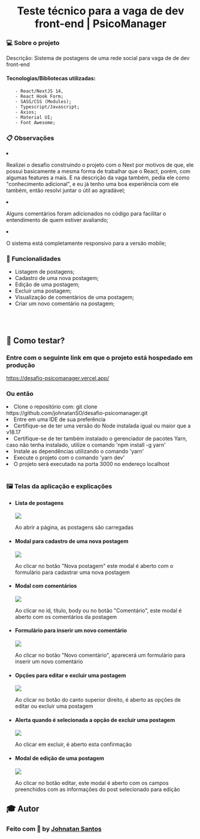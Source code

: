 <h1 align="center">Teste técnico para a vaga de dev front-end | PsicoManager</h1>

<h3> 💻 Sobre o projeto</h3>

<p>Descrição: Sistema de postagens de uma rede social para vaga de de dev front-end</p>

<h4>Tecnologias/Bibliotecas utilizadas: </h4>

<ul>
  
    - React/NextJS 14, 
    - React Hook Form;
    - SASS/CSS (Modules);
    - Typescript/Javascript;
    - Axios;
    - Material UI;
    - Font Awesome;

</ul>

<h3>📋 Observações</h3>
<li>
  <p>
    Realizei o desafio construindo o projeto com o Next por motivos de que, ele possui basicamente a mesma forma de trabalhar que o React, porém, com algumas features a mais. E na descrição da vaga também, pedia ele como "conhecimento adicional", e eu já tenho uma boa experiência com ele também, então resolvi juntar o útil ao agradável;
  </p>
</li>

<li>
  <p>
    Alguns comentários foram adicionados no código para facilitar o entendimento de quem estiver avaliando;
  </p>
</li>

<li>
  <p>
    O sistema está completamente responsivo para a versão mobile;
  </p>
</li>
  
<h3>📝 Funcionalidades</h3>
  <ul>
    <li>Listagem de postagens;</li>
    <li>Cadastro de uma nova postagem;</li>
    <li>Edição de uma postagem;</li>
    <li>Excluir uma postagem;</li>
    <li>Visualização de comentários de uma postagem;</li>
    <li>Criar um novo comentário na postagem;</li>
  </ul>

<br />
<br />

<h2>👷 Como testar? </h2>
<h3>Entre com o seguinte link em que o projeto está hospedado em produção</h3>
<a href="https://desafio-psicomanager.vercel.app/">https://desafio-psicomanager.vercel.app/</a>

<h3>Ou então</h3>

<li>Clone o repositório com: git clone https://github.com/johnatanSO/desafio-psicomanager.git</li>
<li>Entre em uma IDE de sua preferência</li>
<li>Certifique-se de ter uma versão do Node instalada igual ou maior que a v18.17</li>
<li>Certifique-se de ter também instalado o gerenciador de pacotes Yarn, caso não tenha instalado, utilize o comando 'npm install -g yarn'</li>
<li>Instale as dependências utilizando o comando 'yarn'</li>
<li>Execute o projeto com o comando 'yarn dev'</li>
<li>O projeto será executado na porta 3000 no endereço localhost</li>
    
<br>

<h3>🖼 Telas da aplicação e explicações</h3>
<ul>
  <li>
    <h4>Lista de postagens</h4>
    <img src="https://github.com/johnatanSO/desafio-psicomanager/assets/69802042/7c29449f-571c-4b02-b341-9db182e0c0ac" />
    <p>Ao abrir a página, as postagens são carregadas</p>
  </li>

  <li>
    <h4>Modal para cadastro de uma nova postagem</h4>
    <img src="https://github.com/johnatanSO/desafio-psicomanager/assets/69802042/34c9501d-01e4-411d-8704-86ca537be245" />
    <p>Ao clicar no botão "Nova postagem" este modal é aberto com o formulário para cadastrar uma nova postagem</p>
  </li>
  
  <li>
    <h4>Modal com comentários</h4>
    <img src="https://github.com/johnatanSO/desafio-psicomanager/assets/69802042/8a6e778e-4cc5-404e-81ee-6a41975ecbb0" />
    <p>Ao clicar no id, título, body ou no botão "Comentário", este modal é aberto com os comentários da postagem</p>
  </li>
  
  <li>
    <h4> Formulário para inserir um novo comentário</h4>
    <img src="https://github.com/johnatanSO/desafio-psicomanager/assets/69802042/69220f80-24f2-4432-9790-cf45f6b55881" />
    <p>Ao clicar no botão "Novo comentário", aparecerá um formulário para inserir um novo comentário</p>
  </li>
  
  <li>
    <h4> Opções para editar e excluir uma postagem</h4>
    <img src="https://github.com/johnatanSO/desafio-psicomanager/assets/69802042/d9c57254-77cf-413c-8012-8514c7723214" />
    <p>Ao clicar no botão do canto superior direito, é aberto as opções de editar ou excluir uma postagem</p>
  </li>
  
  <li>
    <h4> Alerta quando é selecionada a opção de excluir uma postagem</h4>
    <img src="https://github.com/johnatanSO/desafio-psicomanager/assets/69802042/47040f6b-5b98-44b9-835f-7690a5c9c1ef" />
    <p>Ao clicar em excluir, é aberto esta confirmação</p>
  </li>
  
  <li>
    <h4> Modal de edição de uma postagem</h4>
    <img src="https://github.com/johnatanSO/desafio-psicomanager/assets/69802042/1974b6d3-9659-4356-8eb3-41977f320edc" />
    <p>Ao clicar no botão editar, este modal é aberto com os campos preenchidos com as informações do post selecionado para edição</p>
  </li>

</ul>

<div>
 <h2>🎓 Autor</h2>
 <h3>Feito com 💜 by <a href="https://github.com/johnatanSO" target="_blank">Johnatan Santos</a></h3>
</div>
